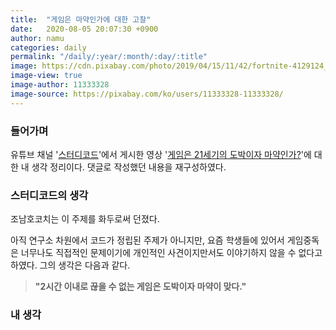 ```yaml
---
title:  "게임은 마약인가에 대한 고찰"
date:   2020-08-05 20:07:30 +0900
author: namu
categories: daily
permalink: "/daily/:year/:month/:day/:title"
image: https://cdn.pixabay.com/photo/2019/04/15/11/42/fortnite-4129124_1280.jpg
image-view: true
image-author: 11333328
image-source: https://pixabay.com/ko/users/11333328-11333328/
---
```


### 들어가며

유튜브 채널 '[스터디코드](https://www.youtube.com/channel/UCaSHsWmh1CK8ptMAqSzDFCA)'에서 게시한 영상
'[게임은 21세기의 도박이자 마약인가?](https://www.youtube.com/watch?v=OeHDxcv9ay8)'에 대한 내 생각 정리이다.
댓글로 작성했던 내용을 재구성하였다.

### 스터디코드의 생각

조남호코치는 이 주제를 화두로써 던졌다.

아직 연구소 차원에서 코드가 정립된 주제가 아니지만,
요즘 학생들에 있어서 게임중독은 너무나도 직접적인 문제이기에 개인적인 사견이지만서도 이야기하지 않을 수 없다고 하였다.
그의 생각은 다음과 같다.

> **"2시간 이내로 끊을 수 없는 게임은 도박이자 마약이 맞다."**

### 내 생각
